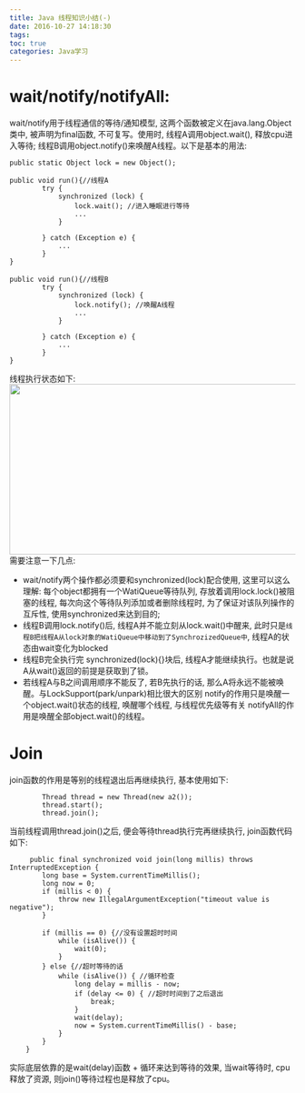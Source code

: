 ```yaml
---
title: Java 线程知识小结(-)
date: 2016-10-27 14:18:30
tags:
toc: true
categories: Java学习
---
```

# wait/notify/notifyAll:
wait/notify用于线程通信的等待/通知模型, 这两个函数被定义在java.lang.Object类中, 被声明为final函数, 不可复写。使用时, 线程A调用object.wait(), 释放cpu进入等待; 线程B调用object.notify()来唤醒A线程。以下是基本的用法:
```
public static Object lock = new Object();

public void run(){//线程A
        try {
            synchronized (lock) {
                lock.wait(); //进入睡眠进行等待
                ...
            }

        } catch (Exception e) {
            ...
        }
}

public void run(){//线程B
        try {
            synchronized (lock) {
                lock.notify(); //唤醒A线程
                ...
            }

        } catch (Exception e) {
            ...
        }
}

```
线程执行状态如下:
<img src="https://kkewwei.github.io/elasticsearch_learning/img/wait_notify.png" height="300" width="800"/>
需要注意一下几点:
+ wait/notify两个操作都必须要和synchronized(lock)配合使用, 这里可以这么理解: 每个object都拥有一个WatiQueue等待队列, 存放着调用lock.lock()被阻塞的线程, 每次向这个等待队列添加或者删除线程时, 为了保证对该队列操作的互斥性, 使用synchronized来达到目的;
+ 线程B调用lock.notify()后, 线程A并不能立刻从lock.wait()中醒来, 此时只是`线程B把线程A从lock对象的WatiQueue中移动到了SynchrozizedQueue中`, 线程A的状态由wait变化为blocked
+ 线程B完全执行完 synchronized(lock){}块后, 线程A才能继续执行。也就是说A从wait()返回的前提是获取到了锁。
+ 若线程A与B之间调用顺序不能反了, 若B先执行的话, 那么A将永远不能被唤醒。与LockSupport(park/unpark)相比很大的区别
notify的作用只是唤醒一个object.wait()状态的线程, 唤醒哪个线程, 与线程优先级等有关 notifyAll的作用是唤醒全部object.wait()的线程。

# Join
join函数的作用是等别的线程退出后再继续执行, 基本使用如下:
```
        Thread thread = new Thread(new a2());
        thread.start();
        thread.join();
```
当前线程调用thread.join()之后, 便会等待thread执行完再继续执行, join函数代码如下:
```
     public final synchronized void join(long millis) throws InterruptedException {
        long base = System.currentTimeMillis();
        long now = 0;
        if (millis < 0) {
            throw new IllegalArgumentException("timeout value is negative");
        }

        if (millis == 0) {//没有设置超时时间
            while (isAlive()) {
                wait(0);
            }
        } else {//超时等待的话
            while (isAlive()) { //循环检查
                long delay = millis - now;
                if (delay <= 0) { //超时时间到了之后退出
                    break;
                }
                wait(delay);
                now = System.currentTimeMillis() - base;
            }
        }
    }
```
实际底层依靠的是wait(delay)函数 + 循环来达到等待的效果, 当wait等待时, cpu释放了资源, 则join()等待过程也是释放了cpu。